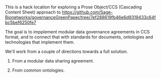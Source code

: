 This is a hack location for exploring a Prose Object/CCS (Cascading Content Sheet) approach to https://github.com/Sage-Bionetworks/governanceGreenPaper/tree/7ef288619fb46e6d9319433c64fbc5bef6250fe7


The goal is to impplement modular data governance agreements in CCS format, and to connect that with standards for documents, ontologies and technologies that implement them.


We'll work from a couple of directions towards a full solution.

1. From a modular data sharing agreement.

2. From common ontologies.
